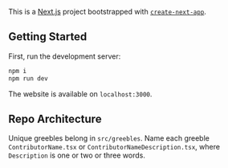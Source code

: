 This is a [Next.js](https://nextjs.org/) project bootstrapped with [`create-next-app`](https://github.com/vercel/next.js/tree/canary/packages/create-next-app).

## Getting Started

First, run the development server:

```bash
npm i
npm run dev
```

The website is available on `localhost:3000`.

## Repo Architecture

Unique greebles belong in `src/greebles`. Name each greeble `ContributorName.tsx` or `ContributorNameDescription.tsx`, where `Description` is one or two or three words.
